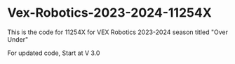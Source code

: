 # Vex-Robotics-2023-2024-11254X
This is the code for 11254X for VEX Robotics 2023-2024 season titled "Over Under"

For updated code, Start at V 3.0
